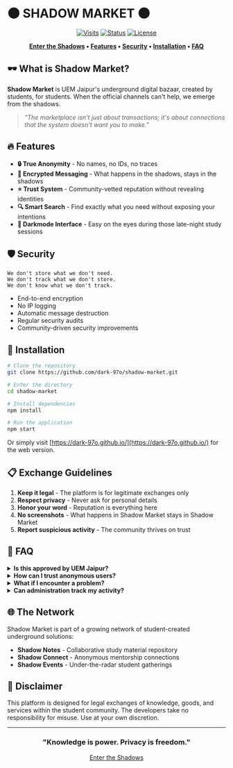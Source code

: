 # 🌑 SHADOW MARKET 🌑

<div align="center">
  
[![Visits](https://img.shields.io/badge/visits-1337-black?style=for-the-badge)](https://dark-97o.github.io/)
[![Status](https://img.shields.io/badge/status-active-success?style=for-the-badge)](https://dark-97o.github.io/)
[![License](https://img.shields.io/badge/license-MIT-blue?style=for-the-badge)](LICENSE)

**[Enter the Shadows](https://dark-97o.github.io/) • [Features](#features) • [Security](#security) • [Installation](#installation) • [FAQ](#faq)**

</div>

## 🕶️ What is Shadow Market?

**Shadow Market** is UEM Jaipur's underground digital bazaar, created by students, for students. When the official channels can't help, we emerge from the shadows.

> *"The marketplace isn't just about transactions; it's about connections that the system doesn't want you to make."*

## 🔥 Features

- **🔒 True Anonymity** - No names, no IDs, no traces
- **💬 Encrypted Messaging** - What happens in the shadows, stays in the shadows
- **⭐ Trust System** - Community-vetted reputation without revealing identities
- **🔍 Smart Search** - Find exactly what you need without exposing your intentions
- **🌙 Darkmode Interface** - Easy on the eyes during those late-night study sessions

## 🛡️ Security

```
We don't store what we don't need.
We don't track what we don't store.
We don't know what we don't track.
```

- End-to-end encryption
- No IP logging
- Automatic message destruction
- Regular security audits
- Community-driven security improvements

## 🚀 Installation

```bash
# Clone the repository
git clone https://github.com/dark-97o/shadow-market.git

# Enter the directory
cd shadow-market

# Install dependencies
npm install

# Run the application
npm start
```

Or simply visit [https://dark-97o.github.io/](https://dark-97o.github.io/) for the web version.

## 📋 Exchange Guidelines

1. **Keep it legal** - The platform is for legitimate exchanges only
2. **Respect privacy** - Never ask for personal details
3. **Honor your word** - Reputation is everything here
4. **No screenshots** - What happens in Shadow Market stays in Shadow Market
5. **Report suspicious activity** - The community thrives on trust

## 💬 FAQ

<details>
<summary><b>Is this approved by UEM Jaipur?</b></summary>
Shadow Market operates independently from the university administration. We exist in the spaces between official channels.
</details>

<details>
<summary><b>How can I trust anonymous users?</b></summary>
Our reputation system tracks successful exchanges without revealing identities. Users build trust through consistent positive interactions.
</details>

<details>
<summary><b>What if I encounter a problem?</b></summary>
The community has self-regulation mechanisms. Report issues through the anonymous feedback channel.
</details>

<details>
<summary><b>Can administration track my activity?</b></summary>
No. We've implemented multiple layers of protection to ensure your anonymity remains intact.
</details>

## 🌐 The Network

Shadow Market is part of a growing network of student-created underground solutions:

- **Shadow Notes** - Collaborative study material repository
- **Shadow Connect** - Anonymous mentorship connections
- **Shadow Events** - Under-the-radar student gatherings

## 📜 Disclaimer

This platform is designed for legal exchanges of knowledge, goods, and services within the student community. The developers take no responsibility for misuse. Use at your own discretion.

---

<div align="center">
  
### "Knowledge is power. Privacy is freedom."

[Enter the Shadows](https://dark-97o.github.io/)
  
</div>
